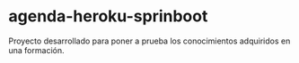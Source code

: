 # agenda-heroku-sprinboot
Proyecto desarrollado para poner a prueba los conocimientos adquiridos en una formación.
